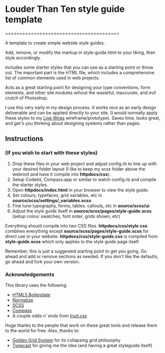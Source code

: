 # Louder Than Ten style guide template
========================================

A template to create simple website style guides.

Add, remove, or modify the markup in style-guide.html to your liking, then style accordingly.

Includes some starter styles that you can use as a starting point or throw out. The important part is the HTML file, which includes a comprehensive list of common elements used in web projects.

Acts as a great starting point for designing your type conventions, form elements, and other site modules wihout the wasteful, inaccurate, and evil crutch of Photoshop.

I use this very early in my design process. It works nice as an early design deliverable and can be applied directly to your site. (I would normally apply these styles to my [Live Wires](https://github.com/louderthanten/livewires) wireframe/prototype). Saves time, looks great, and get's you thinking about designing systems rather than pages.

## Instructions
### (If you wish to start with these styles)

1. Drop these files in your web project and adjust config.rb to line up with your desired folder layout (I like to keep my scss folder above the webroot and have it compile into **httpdocs/css**).
2. Setup Codekit, Compass.app or similar to watch config.rb and compile the starter styles.
3. Open **httpdocs/index.html** in your browser to view the style guide.
4. Set colours, typefaces, grid variables, etc in **source/scss/settings/_variables.scss**
5. Fine tune typography, forms, tables, callouts, etc in **source/scss/ui**
6. Adjust the style guide itself in **source/scss/pages/style-guide.scss** (setup colour swatches, font order, grids shown, etc)

Everything should compile into two CSS files. **httpdocs/css/style.css** combines everything except **source/scss/pages/style-guide.scss** for direct use in  your website. **httpdocs/css/style-guide.css** is compiled from **style-guide.scss** which only applies to the style guide page itself.

Remember, this is just a suggested starting point to get you going. Go ahead and add or remove sections as needed. If you don't like the defaults, go ahead and fork your own version.


### Acknowledgements

This library uses the following:

* [HTML5 Boilerplate](http://html5boilerplate.com)
* [Normalize](http://necolas.github.com/normalize.css/)
* [SCSS](http://sass-lang.com)
* [Compass](http://compass-style.org)
* A couple odds n' ends from [Inuit.css](http://inuitcss.com)

Huge thanks to the people that work on these great tools and release them to the world for free. Also, thanks to:

* [Golden Grid System](http://goldengridsystem.com) for its collapsing grid philosophy
* [Typecast](http://typecast.com) for giving me the idea (and having a great styleguide itself)